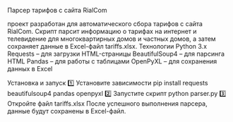 Парсер тарифов с сайта RialCom


 проект разработан для автоматического сбора тарифов с сайта RialCom.
Скрипт парсит информацию о тарифах на интернет и телевидение для многоквартирных домов и частных домов,
а затем сохраняет данные в Excel-файл tariffs.xlsx.
 Технологии
Python 3.x
Requests – для загрузки HTML-страницы
BeautifulSoup4 – для парсинга HTML
Pandas – для работы с таблицами
OpenPyXL – для сохранения данных в Excel

 Установка и запуск
1️⃣ Установите зависимости
pip install requests beautifulsoup4 pandas openpyxl
2️⃣ Запустите скрипт
python parser.py
3️⃣ Откройте файл tariffs.xlsx
После успешного выполнения парсера, данные будут сохранены в Excel-файл.
